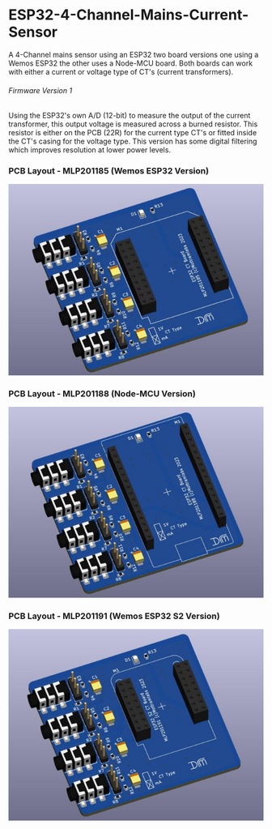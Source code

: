 # ESP32-4-Channel-Mains-Current-Sensor
A 4-Channel mains sensor using an ESP32 two board versions one using a Wemos ESP32 the other uses a Node-MCU board. Both boards can work with either a current or voltage type of CT's (current transformers).

###### Firmware Version 1

Using the ESP32's own A/D (12-bit) to measure the output of the current transformer, this output voltage is measured across a burned resistor. This resistor is either on the PCB (22R) for the current type CT's or fitted inside the CT's casing for the voltage type. This version has some digital filtering which improves resolution at lower power levels.

### PCB Layout - MLP201185 (Wemos ESP32 Version)

![](https://github.com/Mottramlabs/ESP32-4-Channel-Mains-Current-Sensor/blob/main/Pictures/PIX201185.jpg)

### PCB Layout - MLP201188 (Node-MCU Version)

![](https://github.com/Mottramlabs/ESP32-4-Channel-Mains-Current-Sensor/blob/main/Pictures/PIX201188.jpg)

### PCB Layout - MLP201191 (Wemos ESP32 S2 Version)

![](https://github.com/Mottramlabs/ESP32-4-Channel-Mains-Current-Sensor/blob/main/Pictures/PIX201191.jpg)

